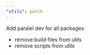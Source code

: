 ```yaml
---
"utils": patch
---
```


Add paralel dev for all packages

- remove build files from utils
- remove scripts from utils
